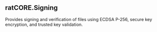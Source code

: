 ﻿## ratCORE.Signing

Provides signing and verification of files using ECDSA P-256, secure key encryption, and trusted key validation.